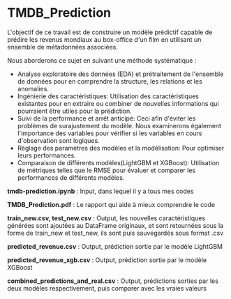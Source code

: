 # TMDB_Prediction
L'objectif de ce travail est de construire un modèle prédictif capable de prédire les revenus mondiaux au box-office d'un film en utilisant un ensemble de métadonnées associées. 

Nous aborderons ce sujet en suivant une méthode systématique :
 - Analyse exploratoire des données (EDA) et prétraitement de l'ensemble de données pour en comprendre la structure, les relations et les anomalies.
 - Ingénierie des caractéristiques: Utilisation des caractéristiques existantes pour en extraire ou combiner de nouvelles informations qui pourraient être utiles pour la prédiction.
 - Suivi de la performance et arrêt anticipé: Ceci afin d'éviter les problèmes de surajustement du modèle. Nous examinerons également l'importance des variables pour vérifier si les variables en cours d'observation sont logiques.
 - Réglage des paramètres des modèles et la modélisation: Pour optimiser leurs performances.
 - Comparaison de différents modèles(LightGBM et XGBoost): Utilisation de métriques telles que le RMSE pour évaluer et comparer les performances de différents modèles.

**tmdb-prediction.ipynb** : Input, dans lequel il y a tous mes codes

**TMDB_Prediction.pdf** : Le rapport qui aide à mieux comprendre le code

**train_new.csv, test_new.csv** : Output, les nouvelles caractéristiques générées sont ajoutées au DataFrame originaux, et sont retournées sous la forme de train_new et test_new, ils sont puis sauvegardés sous format .csv

**predicted_revenue.csv** : Output, prédiction sortie par le modèle LightGBM

**predicted_revenue_xgb.csv** : Output, prédiction sortie par le modèle XGBoost

**combined_predictions_and_real.csv** : Output, prédictions sorties par les deux modèles respectivement, puis comparer avec les vraies valeurs
